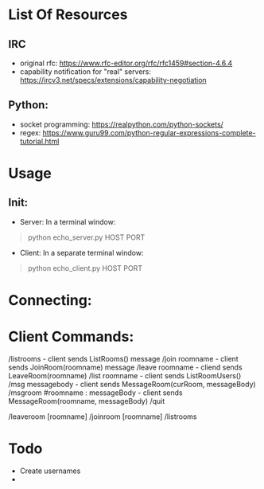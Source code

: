 # List Of Resources

## IRC
- original rfc: https://www.rfc-editor.org/rfc/rfc1459#section-4.6.4
- capability notification for "real" servers: https://ircv3.net/specs/extensions/capability-negotiation


## Python:
- socket programming: https://realpython.com/python-sockets/
- regex: https://www.guru99.com/python-regular-expressions-complete-tutorial.html

# Usage

## Init: 
- Server: In a terminal window:
> python echo_server.py HOST PORT

- Client: In a separate terminal window:
> python echo_client.py HOST PORT

# Connecting:

# Client Commands:
/listrooms - client sends ListRooms() message
/join roomname - client sends JoinRoom(roomname) message
/leave roomname - cliend sends LeaveRoom(roomname)
/list roomname - client sends ListRoomUsers()
/msg messagebody - client sends MessageRoom(curRoom, messageBody)
/msgroom #roomname : messageBody - client sends MessageRoom(roomname, messageBody)
/quit

/leaveroom [roomname]
/joinroom [roomname]
/listrooms

# Todo
- Create usernames
- 
